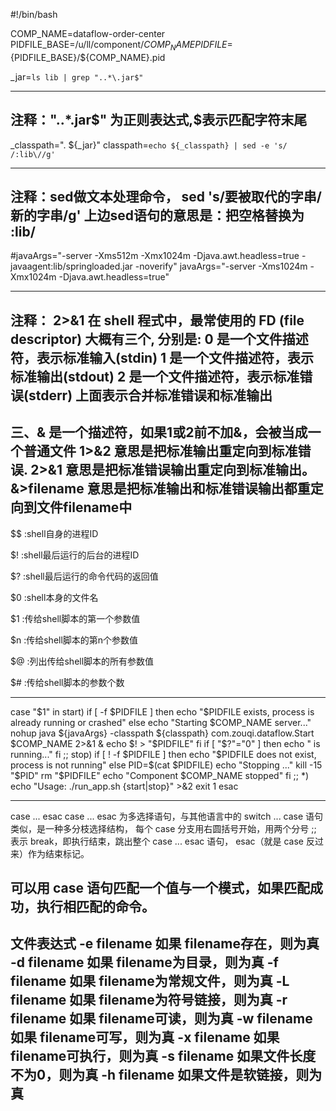 #!/bin/bash

COMP_NAME=dataflow-order-center
PIDFILE_BASE=/u/ll/component/$COMP_NAME
PIDFILE=${PIDFILE_BASE}/${COMP_NAME}.pid

_jar=`ls lib | grep "..*\.jar$"`

--------------------------------------------------------------------------------------------------------------------------------
注释："..*\.jar$"  为正则表达式,$表示匹配字符末尾
---------------------------------------------------------------------------------------------------------------------------------

_classpath=". ${_jar}"
classpath=`echo ${_classpath} | sed -e 's/ /:lib\//g'`

----------------------------------------------------------------------------------------------------------------------------------
注释：sed做文本处理命令，
sed 's/要被取代的字串/新的字串/g'
上边sed语句的意思是：把空格替换为 :lib/
----------------------------------------------------------------------------------------------------------------------------------

#javaArgs="-server -Xms512m -Xmx1024m -Djava.awt.headless=true -javaagent:lib/springloaded.jar -noverify"
javaArgs="-server -Xms1024m -Xmx1024m -Djava.awt.headless=true"


-----------------------------------------------------------------------------------------------------------------------------
注释： 2>&1
在 shell 程式中，最常使用的 FD (file descriptor) 大概有三个, 分别是:
0 是一个文件描述符，表示标准输入(stdin)
1 是一个文件描述符，表示标准输出(stdout)
2 是一个文件描述符，表示标准错误(stderr)
上面表示合并标准错误和标准输出
-----------------------------------------------------------------------------------------------------------------------------
三、& 是一个描述符，如果1或2前不加&，会被当成一个普通文件
1>&2 意思是把标准输出重定向到标准错误.
2>&1 意思是把标准错误输出重定向到标准输出。
&>filename 意思是把标准输出和标准错误输出都重定向到文件filename中
-----------------------------------------------------------------------------------------------------------------------------
$$ :shell自身的进程ID

$! :shell最后运行的后台的进程ID

$? :shell最后运行的命令代码的返回值

$0 :shell本身的文件名

$1 :传给shell脚本的第一个参数值

$n :传给shell脚本的第n个参数值

$@ :列出传给shell脚本的所有参数值

$# :传给shell脚本的参数个数

------------------------------------------------------------------------------------------------------------------------------

case "$1" in
    start)
        if [ -f $PIDFILE ]
        then
                echo "$PIDFILE exists, process is already running or crashed"
        else
                echo "Starting $COMP_NAME server..."
                nohup java ${javaArgs} -classpath ${classpath} com.zouqi.dataflow.Start $COMP_NAME 2>&1 &
                echo $! > "$PIDFILE"
        fi
        if [ "$?"="0" ]
        then
              echo " is running..."
        fi
        ;;
    stop)
        if [ ! -f $PIDFILE ]
        then
                echo "$PIDFILE does not exist, process is not running"
        else
                PID=$(cat $PIDFILE)
                echo "Stopping ..."
                kill -15 "$PID"
                rm "$PIDFILE"
                echo "Component $COMP_NAME stopped"
        fi
        ;;
  *)
    echo "Usage: ./run_app.sh {start|stop}" >&2
        exit 1
esac

---------------------------------------------------------------------------------------------------------------------------------------------------------------
case ... esac
case ... esac 为多选择语句，与其他语言中的 switch ... case 语句类似，是一种多分枝选择结构，
每个 case 分支用右圆括号开始，用两个分号 ;; 表示 break，即执行结束，跳出整个 case ... esac 语句，
esac（就是 case 反过来）作为结束标记。

可以用 case 语句匹配一个值与一个模式，如果匹配成功，执行相匹配的命令。
---------------------------------------------------------------------------------------------------------------------------------------------------------------

文件表达式
-e filename 如果 filename存在，则为真
-d filename 如果 filename为目录，则为真
-f filename 如果 filename为常规文件，则为真
-L filename 如果 filename为符号链接，则为真
-r filename 如果 filename可读，则为真
-w filename 如果 filename可写，则为真
-x filename 如果 filename可执行，则为真
-s filename 如果文件长度不为0，则为真
-h filename 如果文件是软链接，则为真
-------------------------------------------------------------------------------------------------------------------------------------------------------------------